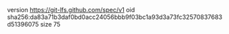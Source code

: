 version https://git-lfs.github.com/spec/v1
oid sha256:da83a71b3daf0bd0acc24056bbb9f03bc1a93d3a73fc32570837683d51396075
size 75
